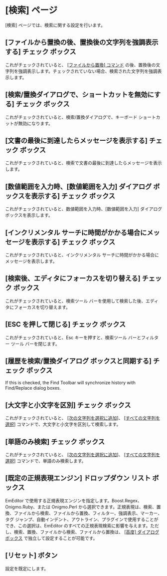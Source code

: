 # \[検索\] ページ

\[検索\] ページでは、検索に関する設定を行います。

## \[ファイルから置換の後、置換後の文字列を強調表示する\] チェック ボックス

これがチェックされていると、 [\[ファイルから置換\] コマンド](../../../cmd/search/replace_in_files) の後、置換後の文字列を強調表示します。チェックされていない場合、検索された文字列を強調表示します。

## \[検索/置換ダイアログで、ショートカットを無効にする\] チェック ボックス

これがチェックされていると、検索/置換ダイアログで、キーボード ショートカットが無効になります。

## \[文書の最後に到達したらメッセージを表示する\] チェック ボックス

これがチェックされていると、検索で文書の最後に到達したらメッセージを表示します。

## \[数値範囲を入力時、\[数値範囲を入力\] ダイアログ ボックスを表示する\] チェック ボックス

これがチェックされていると、数値範囲を入力時、\[数値範囲を入力\] ダイアログ ボックスを表示します。

## \[インクリメンタル サーチに時間がかかる場合にメッセージを表示する\] チェック ボックス

これがチェックされていると、インクリメンタル サーチに時間がかかる場合にメッセージを表示します。

## \[検索後、エディタにフォーカスを切り替える\] チェック ボックス

これがチェックされていると、検索ツール バーを使用して検索した後、エディタにフォーカスを切り替えます。

## \[ESC を押して閉じる\] チェック ボックス

これがチェックされていると、Esc キーを押すと、検索ツール バーとフィルター ツール バーを閉じます。

## \[履歴を検索/置換ダイアログ ボックスと同期する\] チェック ボックス

If this is checked, the Find Toolbar will synchronize history with Find/Replace dialog boxes.

## \[大文字と小文字を区別\] チェック ボックス

これがチェックされていると、 [\[次の文字列を選択に追加\]](../../../cmd/search/add_next_occurrence)、 [\[すべての文字列を選択\]](../../../cmd/search/select_all_occurrences) コマンドで、大文字と小文字を区別して検索します。

## \[単語のみ検索\] チェック ボックス

これがチェックされていると、 [\[次の文字列を選択に追加\]](../../../cmd/search/add_next_occurrence)、 [\[すべての文字列を選択\]](../../../cmd/search/select_all_occurrences) コマンドで、単語のみ検索します。

## \[既定の正規表現エンジン\] ドロップダウン リスト ボックス

EmEditor で使用する正規表現エンジンを指定します。Boost.Regex、Onigmo.Ruby、または Onigmo.Perl から選択できます。正規表現は、検索、置換、ファイルから検索、ファイルから置換、フィルター、強調表示、マーカー、タグ ジャンプ、自動インデント、アウトライン、プラグインで使用することができ、この選択は、EmEditor のすべての正規表現検索に影響を与えます。ただし、検索、置換、ファイルから検索、ファイルから置換は、 [\[高度\] ダイアログ ボックス](../../advanced/index) で独立して設定することが可能です。

## \[リセット\] ボタン

設定を既定にします。

